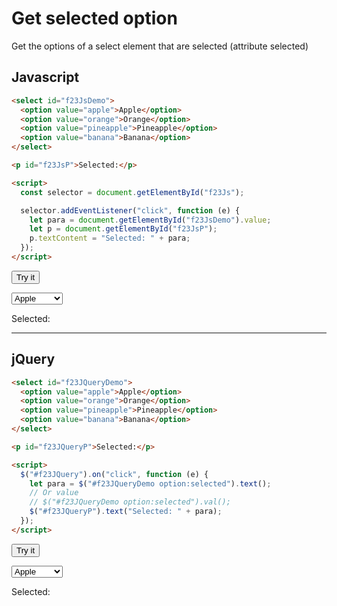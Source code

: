 # Get selected option

Get the options of a select element that are selected (attribute selected)

## Javascript

```html
<select id="f23JsDemo">
  <option value="apple">Apple</option>
  <option value="orange">Orange</option>
  <option value="pineapple">Pineapple</option>
  <option value="banana">Banana</option>
</select>

<p id="f23JsP">Selected:</p>

<script>
  const selector = document.getElementById("f23Js");

  selector.addEventListener("click", function (e) {
    let para = document.getElementById("f23JsDemo").value;
    let p = document.getElementById("f23JsP");
    p.textContent = "Selected: " + para;
  });
</script>
```

<button id="f23Js">Try it</button>

<select id="f23JsDemo">
  <option value="apple">Apple</option>
  <option value="orange">Orange</option>
  <option value="pineapple">Pineapple</option>
  <option value="banana">Banana</option>
</select>

<p id="f23JsP">Selected: </p>

<hr>

## jQuery

```html
<select id="f23JQueryDemo">
  <option value="apple">Apple</option>
  <option value="orange">Orange</option>
  <option value="pineapple">Pineapple</option>
  <option value="banana">Banana</option>
</select>

<p id="f23JQueryP">Selected:</p>

<script>
  $("#f23JQuery").on("click", function (e) {
    let para = $("#f23JQueryDemo option:selected").text();
    // Or value
    // $("#f23JQueryDemo option:selected").val();
    $("#f23JQueryP").text("Selected: " + para);
  });
</script>
```

<button id="f23JQuery">Try it</button>

<select id="f23JQueryDemo">
  <option value="apple">Apple</option>
  <option value="orange">Orange</option>
  <option value="pineapple">Pineapple</option>
  <option value="banana">Banana</option>
</select>

<p id="f23JQueryP">Selected: </p>
